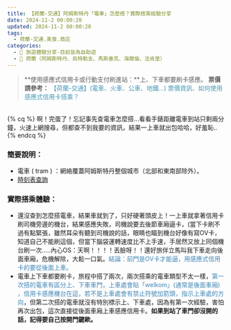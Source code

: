 ```yaml
---
title: 【荷蘭-交通】阿姆斯特丹「電車」怎麼搭？實際搭乘經驗分享
date: 2024-11-2 00:00:20
updated: 2024-11-2 00:00:20
tags:
  - 荷蘭-交通.美食.商店
categories: 
  - 🌴 旅遊體驗分享-目前皆為自助遊
  - 🥥 荷蘭（阿姆斯特丹、烏特勒支、馬斯垂克、海爾倫、法肯堡）
---
```

> **使用感應式信用卡或行動支付刷進站：**上、下車都要刷卡感應。
> **票價請參考：** <font color=#4599B6>【荷蘭-交通】(電車、火車、公車、地鐵...) 票價資訊、如何使用感應式信用卡搭乘？</font>
<!-- more -->
<br>
{% cq %} 啊！完蛋了！忘記事先查電車怎麼搭...看看手錶距離電車到站只剩兩分鐘，火速上網搜尋，但都查不到我要的資訊，結果一上車就出包哈哈，好羞恥.. {% endcq %}
<br>

### 簡要說明：
+ 電車 ( tram ) ：網絡覆蓋阿姆斯特丹整個城市（北部和東南部除外）。
+ [時刻表查詢](https://www.gvb.nl/en/travel-information/stops-and-timetable)

### 實際搭乘體驗：
+ 還沒查到怎麼搭電車，結果車就到了，只好硬著頭皮上！一上車就拿著信用卡刷司機旁邊的機台，結果感應失敗，司機說要去後節車廂逼卡，(當下卡刷不過有點緊張，雖然耳朵有聽到司機說的話，眼睛也瞄到機台好像有寫OV卡，知道自己不能刷這個，但當下腦袋運轉速度比不上手速，手居然又放上同個機台刷一次…..內心OS：天啊！！！！丟臉呀！！還好旅伴立馬叫我下車走向後面車廂，危機解除，大鬆一口氣。<font color=#4287B5>結論：前門是OV卡才能逼，用感應式信用卡的要從後面上車。</font>
+ 電車上下車都要刷卡，旅程中搭了兩次，兩次搭乘的電車類型不太一樣，<font color=#4287B5>第一次搭的電車有區分上、下車車門，上車處會貼「welkom」(通常是後面車廂) ，信用卡感應機台在這，若不是上車處會有禁止符號加箭頭，指示上車處的方向</font>，但第二次搭的電車就沒有特別標示上、下車處，因為有第一次經驗，害怕再次出包，這次直接從後面車廂上車感應信用卡。**如果到站了車門卻沒開的話，記得要自己按開門鍵歐。**

